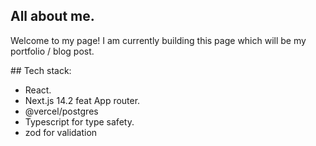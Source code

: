 ## All about me.

Welcome to my page!
I am currently building this page which will be my portfolio / blog post.

## Tech stack: 

- React.
- Next.js 14.2 feat App router.
- @vercel/postgres
- Typescript for type safety.
- zod for validation

